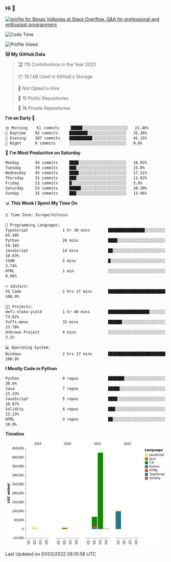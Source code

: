 ### Hi 👋
<a href="https://stackoverflow.com/users/14954249/benas-volkovas"><img src="https://stackoverflow.com/users/flair/14954249.png?theme=dark" width="208" height="58" alt="profile for Benas Volkovas at Stack Overflow, Q&amp;A for professional and enthusiast programmers" title="profile for Benas Volkovas at Stack Overflow, Q&amp;A for professional and enthusiast programmers"></a>

<!--START_SECTION:waka-->
![Code Time](http://img.shields.io/badge/Code%20Time-580%20hrs%2013%20mins-blue)

![Profile Views](http://img.shields.io/badge/Profile%20Views-1-blue)

**🐱 My GitHub Data** 

> 🏆 115 Contributions in the Year 2022
 > 
> 📦 19.1 kB Used in GitHub's Storage 
 > 
> 🚫 Not Opted to Hire
 > 
> 📜 15 Public Repositories 
 > 
> 🔑 18 Private Repositories  
 > 
**I'm an Early 🐤** 

```text
🌞 Morning    61 commits     █████░░░░░░░░░░░░░░░░░░░░   23.46% 
🌆 Daytime    92 commits     ████████░░░░░░░░░░░░░░░░░   35.38% 
🌃 Evening    107 commits    ██████████░░░░░░░░░░░░░░░   41.15% 
🌙 Night      0 commits      ░░░░░░░░░░░░░░░░░░░░░░░░░   0.0%

```
📅 **I'm Most Productive on Saturday** 

```text
Monday       44 commits     ████░░░░░░░░░░░░░░░░░░░░░   16.92% 
Tuesday      39 commits     ███░░░░░░░░░░░░░░░░░░░░░░   15.0% 
Wednesday    45 commits     ████░░░░░░░░░░░░░░░░░░░░░   17.31% 
Thursday     31 commits     ███░░░░░░░░░░░░░░░░░░░░░░   11.92% 
Friday       13 commits     █░░░░░░░░░░░░░░░░░░░░░░░░   5.0% 
Saturday     53 commits     █████░░░░░░░░░░░░░░░░░░░░   20.38% 
Sunday       35 commits     ███░░░░░░░░░░░░░░░░░░░░░░   13.46%

```


📊 **This Week I Spent My Time On** 

```text
⌚︎ Time Zone: Europe/Vilnius

💬 Programming Languages: 
TypeScript               1 hr 30 mins        ████████████████░░░░░░░░░   65.49% 
Python                   26 mins             ████░░░░░░░░░░░░░░░░░░░░░   19.18% 
JavaScript               14 mins             ██░░░░░░░░░░░░░░░░░░░░░░░   10.63% 
JSON                     5 mins              █░░░░░░░░░░░░░░░░░░░░░░░░   3.74% 
HTML                     1 min               ░░░░░░░░░░░░░░░░░░░░░░░░░   0.96%

🔥 Editors: 
VS Code                  2 hrs 17 mins       █████████████████████████   100.0%

🐱‍💻 Projects: 
defi-stake-yield         1 hr 40 mins        ██████████████████░░░░░░░   73.02% 
Yuffi-menu               32 mins             ██████░░░░░░░░░░░░░░░░░░░   23.78% 
Unknown Project          4 mins              ░░░░░░░░░░░░░░░░░░░░░░░░░   3.2%

💻 Operating System: 
Windows                  2 hrs 17 mins       █████████████████████████   100.0%

```

**I Mostly Code in Python** 

```text
Python                   9 repos             ███████░░░░░░░░░░░░░░░░░░   30.0% 
Java                     7 repos             █████░░░░░░░░░░░░░░░░░░░░   23.33% 
JavaScript               5 repos             ████░░░░░░░░░░░░░░░░░░░░░   16.67% 
Solidity                 4 repos             ███░░░░░░░░░░░░░░░░░░░░░░   13.33% 
HTML                     3 repos             ██░░░░░░░░░░░░░░░░░░░░░░░   10.0%

```


**Timeline**

![Chart not found](https://raw.githubusercontent.com/BenasVolkovas/BenasVolkovas/main/charts/bar_graph.png) 


 Last Updated on 01/03/2022 06:10:56 UTC
<!--END_SECTION:waka-->
